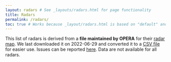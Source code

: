 ```yaml
---
layout: radars # See _layouts/radars.html for page functionality
title: Radars
permalink: /radars/
toc: true # Works because _layout/radars.html is based on "default" and titles have ids
---
```


This list of radars is derived from a **file maintained by OPERA** for their [radar map](https://www.eumetnet.eu/wp-content/themes/aeron-child/observations-programme/current-activities/opera/database/OPERA_Database/index.html). We last downloaded it on 2022-06-29 and converted it to a [CSV file](https://raw.githubusercontent.com/enram/aloftdata.eu/main/_data/OPERA_RADARS_DB.csv) for easier use. Issues can be reported [here](https://github.com/enram/data-repository/issues/new). Data are not available for all radars.
